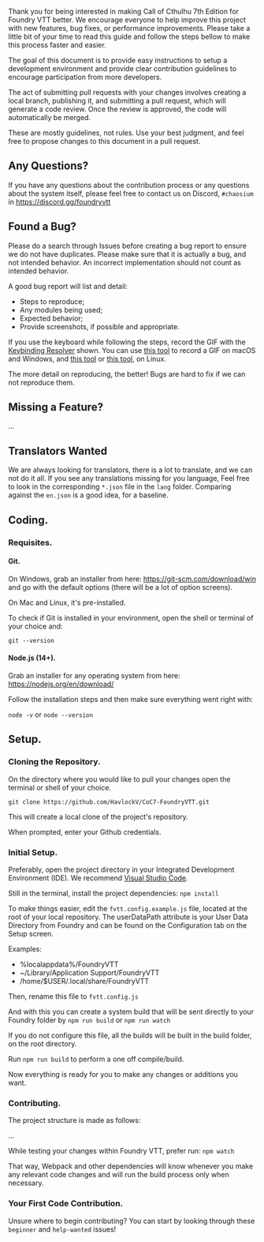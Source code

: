 Thank you for being interested in making Call of Cthulhu 7th Edition for Foundry VTT better. We encourage everyone to help improve this project with new features, bug fixes, or performance improvements. Please take a little bit of your time to read this guide and follow the steps bellow to make this process faster and easier.

The goal of this document is to provide easy instructions to setup a development environment and provide clear contribution guidelines to encourage participation from more developers.

The act of submitting pull requests with your changes involves creating a local branch, publishing it, and submitting a pull request, which will generate a code review. Once the review is approved, the code will automatically be merged.

These are mostly guidelines, not rules. Use your best judgment, and feel free to propose changes to this document in a pull request.

## Any Questions?

If you have any questions about the contribution process or any questions about the system itself, please feel free to contact us on Discord, `#chaosium` in https://discord.gg/foundryvtt

## Found a Bug?

Please do a search through Issues before creating a bug report to ensure we do not have duplicates. Please make sure that it is actually a bug, and not intended behavior. An incorrect implementation should not count as intended behavior.

A good bug report will list and detail:

- Steps to reproduce;
- Any modules being used;
- Expected behavior;
- Provide screenshots, if possible and appropriate.

If you use the keyboard while following the steps, record the GIF with the [Keybinding Resolver](https://github.com/atom/keybinding-resolver) shown. You can use [this tool](https://www.cockos.com/licecap/) to record a GIF on macOS and Windows, and [this tool](https://github.com/colinkeenan/silentcast) or [this tool](https://github.com/GNOME/byzanz), on Linux.

The more detail on reproducing, the better! Bugs are hard to fix if we can not reproduce them.

## Missing a Feature?

...

## Translators Wanted

We are always looking for translators, there is a lot to translate, and we can not do it all. If you see any translations missing for you language, Feel free to look in the corresponding `*.json` file in the `lang` folder. Comparing against the `en.json` is a good idea, for a baseline.

## Coding.

### Requisites.

#### Git.

On Windows, grab an installer from here: https://git-scm.com/download/win and go with the default options (there will be a lot of option screens).

On Mac and Linux, it's pre-installed.

To check if Git is installed in your environment, open the shell or terminal of your choice and:

`git --version`

#### Node.js (14+).

Grab an installer for any operating system from here: https://nodejs.org/en/download/

Follow the installation steps and then make sure everything went right with:

`node -v` or `node --version`

## Setup.

### Cloning the Repository.

On the directory where you would like to pull your changes open the terminal or shell of your choice.

`git clone https://github.com/HavlockV/CoC7-FoundryVTT.git`

This will create a local clone of the project's repository.

When prompted, enter your Github credentials.

### Initial Setup.

Preferably, open the project directory in your Integrated Development Environment (IDE). We recommend [Visual Studio Code](https://code.visualstudio.com/download).

Still in the terminal, install the project dependencies: `npm install`

To make things easier, edit the `fvtt.config.example.js` file, located at the root of your local repository. The userDataPath attribute is your User Data Directory from Foundry and can be found on the Configuration tab on the Setup screen.

Examples:

- %localappdata%/FoundryVTT
- ~/Library/Application Support/FoundryVTT
- /home/\$USER/.local/share/FoundryVTT

Then, rename this file to `fvtt.config.js`

And with this you can create a system build that will be sent directly to your Foundry folder by `npm run build` or `npm run watch`

If you do not configure this file, all the builds will be built in the build folder, on the root directory.

Run `npm run build` to perform a one off compile/build.

Now everything is ready for you to make any changes or additions you want.

### Contributing.

The project structure is made as follows:

...

While testing your changes within Foundry VTT, prefer run: `npm watch`

That way, Webpack and other dependencies will know whenever you make any relevant code changes and will run the build process only when necessary.

### Your First Code Contribution.

Unsure where to begin contributing? You can start by looking through these `beginner` and `help-wanted` issues!
